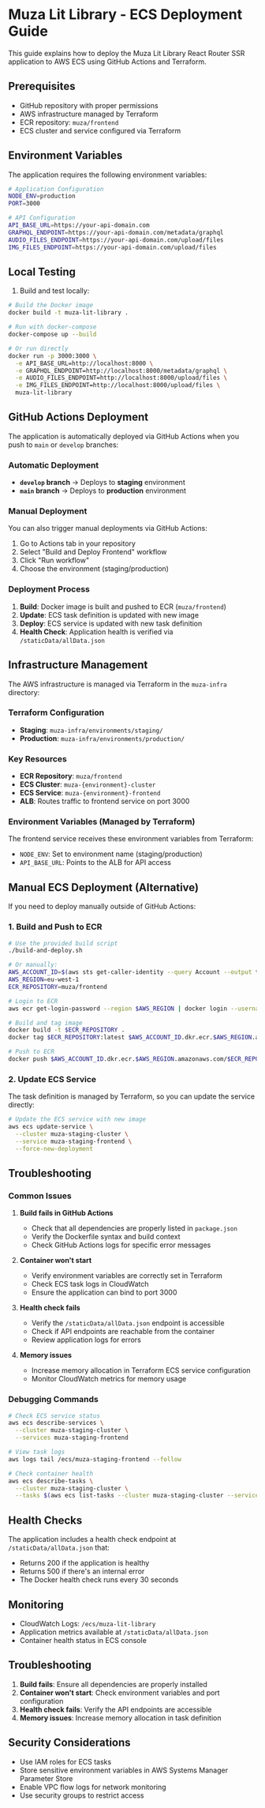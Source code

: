 # Muza Lit Library - ECS Deployment Guide

This guide explains how to deploy the Muza Lit Library React Router SSR application to AWS ECS using GitHub Actions and Terraform.

## Prerequisites

- GitHub repository with proper permissions
- AWS infrastructure managed by Terraform
- ECR repository: `muza/frontend`
- ECS cluster and service configured via Terraform

## Environment Variables

The application requires the following environment variables:

```bash
# Application Configuration
NODE_ENV=production
PORT=3000

# API Configuration
API_BASE_URL=https://your-api-domain.com
GRAPHQL_ENDPOINT=https://your-api-domain.com/metadata/graphql
AUDIO_FILES_ENDPOINT=https://your-api-domain.com/upload/files
IMG_FILES_ENDPOINT=https://your-api-domain.com/upload/files
```

## Local Testing

1. Build and test locally:

```bash
# Build the Docker image
docker build -t muza-lit-library .

# Run with docker-compose
docker-compose up --build

# Or run directly
docker run -p 3000:3000 \
  -e API_BASE_URL=http://localhost:8000 \
  -e GRAPHQL_ENDPOINT=http://localhost:8000/metadata/graphql \
  -e AUDIO_FILES_ENDPOINT=http://localhost:8000/upload/files \
  -e IMG_FILES_ENDPOINT=http://localhost:8000/upload/files \
  muza-lit-library
```

## GitHub Actions Deployment

The application is automatically deployed via GitHub Actions when you push to `main` or `develop` branches:

### Automatic Deployment

- **`develop` branch** → Deploys to **staging** environment
- **`main` branch** → Deploys to **production** environment

### Manual Deployment

You can also trigger manual deployments via GitHub Actions:

1. Go to Actions tab in your repository
2. Select "Build and Deploy Frontend" workflow
3. Click "Run workflow"
4. Choose the environment (staging/production)

### Deployment Process

1. **Build**: Docker image is built and pushed to ECR (`muza/frontend`)
2. **Update**: ECS task definition is updated with new image
3. **Deploy**: ECS service is updated with new task definition
4. **Health Check**: Application health is verified via `/staticData/allData.json`

## Infrastructure Management

The AWS infrastructure is managed via Terraform in the `muza-infra` directory:

### Terraform Configuration

- **Staging**: `muza-infra/environments/staging/`
- **Production**: `muza-infra/environments/production/`

### Key Resources

- **ECR Repository**: `muza/frontend`
- **ECS Cluster**: `muza-{environment}-cluster`
- **ECS Service**: `muza-{environment}-frontend`
- **ALB**: Routes traffic to frontend service on port 3000

### Environment Variables (Managed by Terraform)

The frontend service receives these environment variables from Terraform:

- `NODE_ENV`: Set to environment name (staging/production)
- `API_BASE_URL`: Points to the ALB for API access

## Manual ECS Deployment (Alternative)

If you need to deploy manually outside of GitHub Actions:

### 1. Build and Push to ECR

```bash
# Use the provided build script
./build-and-deploy.sh

# Or manually:
AWS_ACCOUNT_ID=$(aws sts get-caller-identity --query Account --output text)
AWS_REGION=eu-west-1
ECR_REPOSITORY=muza/frontend

# Login to ECR
aws ecr get-login-password --region $AWS_REGION | docker login --username AWS --password-stdin $AWS_ACCOUNT_ID.dkr.ecr.$AWS_REGION.amazonaws.com

# Build and tag image
docker build -t $ECR_REPOSITORY .
docker tag $ECR_REPOSITORY:latest $AWS_ACCOUNT_ID.dkr.ecr.$AWS_REGION.amazonaws.com/$ECR_REPOSITORY:latest

# Push to ECR
docker push $AWS_ACCOUNT_ID.dkr.ecr.$AWS_REGION.amazonaws.com/$ECR_REPOSITORY:latest
```

### 2. Update ECS Service

The task definition is managed by Terraform, so you can update the service directly:

```bash
# Update the ECS service with new image
aws ecs update-service \
  --cluster muza-staging-cluster \
  --service muza-staging-frontend \
  --force-new-deployment
```

## Troubleshooting

### Common Issues

1. **Build fails in GitHub Actions**

   - Check that all dependencies are properly listed in `package.json`
   - Verify the Dockerfile syntax and build context
   - Check GitHub Actions logs for specific error messages

2. **Container won't start**

   - Verify environment variables are correctly set in Terraform
   - Check ECS task logs in CloudWatch
   - Ensure the application can bind to port 3000

3. **Health check fails**

   - Verify the `/staticData/allData.json` endpoint is accessible
   - Check if API endpoints are reachable from the container
   - Review application logs for errors

4. **Memory issues**
   - Increase memory allocation in Terraform ECS service configuration
   - Monitor CloudWatch metrics for memory usage

### Debugging Commands

```bash
# Check ECS service status
aws ecs describe-services \
  --cluster muza-staging-cluster \
  --services muza-staging-frontend

# View task logs
aws logs tail /ecs/muza-staging-frontend --follow

# Check container health
aws ecs describe-tasks \
  --cluster muza-staging-cluster \
  --tasks $(aws ecs list-tasks --cluster muza-staging-cluster --service-name muza-staging-frontend --query 'taskArns[]' --output text)
```

## Health Checks

The application includes a health check endpoint at `/staticData/allData.json` that:

- Returns 200 if the application is healthy
- Returns 500 if there's an internal error
- The Docker health check runs every 30 seconds

## Monitoring

- CloudWatch Logs: `/ecs/muza-lit-library`
- Application metrics available at `/staticData/allData.json`
- Container health status in ECS console

## Troubleshooting

1. **Build fails**: Ensure all dependencies are properly installed
2. **Container won't start**: Check environment variables and port configuration
3. **Health check fails**: Verify the API endpoints are accessible
4. **Memory issues**: Increase memory allocation in task definition

## Security Considerations

- Use IAM roles for ECS tasks
- Store sensitive environment variables in AWS Systems Manager Parameter Store
- Enable VPC flow logs for network monitoring
- Use security groups to restrict access
